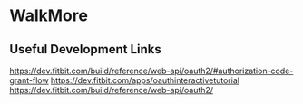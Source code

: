 # WalkMore

## Useful Development Links

https://dev.fitbit.com/build/reference/web-api/oauth2/#authorization-code-grant-flow
https://dev.fitbit.com/apps/oauthinteractivetutorial
https://dev.fitbit.com/build/reference/web-api/oauth2/